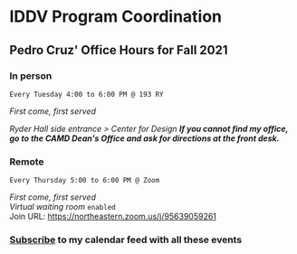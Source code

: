 # IDDV Program Coordination

## Pedro Cruz' Office Hours for Fall 2021


### In person


```
Every Tuesday 4:00 to 6:00 PM @ 193 RY
```
*First come, first served*

*Ryder Hall side entrance > Center for Design*
***If you cannot find my office, go to the CAMD Dean's Office and ask for directions at the front desk.***

### Remote


```
Every Thursday 5:00 to 6:00 PM @ Zoom
```
*First come, first served*  
*Virtual waiting room* `enabled`  
Join URL: https://northeastern.zoom.us/j/95639059261

### [Subscribe](https://northeastern.instructure.com/feeds/calendars/user_FNPBg0PwkOUoevFbk8hyxrtvUzi2TdLeJAcFB8Sj.ics) to my calendar feed with all these events
